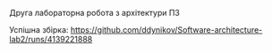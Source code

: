 Друга лабораторна робота з архітектури ПЗ

Успішна збірка: https://github.com/ddynikov/Software-architecture-lab2/runs/4139221888
